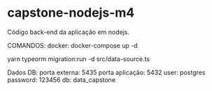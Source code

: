 # capstone-nodejs-m4

Código back-end da aplicação em nodejs.

COMANDOS:
docker: docker-compose up -d

yarn typeorm migration:run -d src/data-source.ts

Dados DB:
porta externa: 5435
porta aplicação: 5432
user: postgres
password: 123456
db: data_capstone



